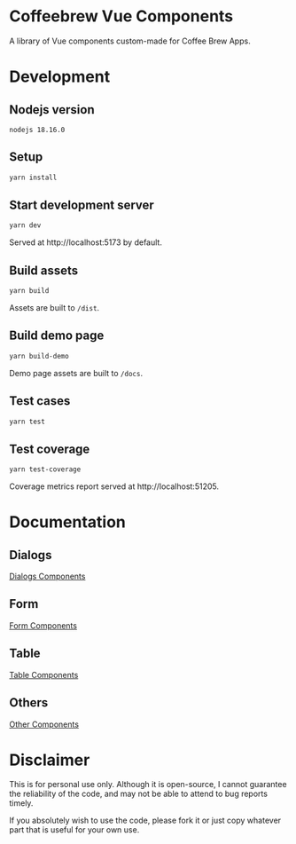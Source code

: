 # Coffeebrew Vue Components

A library of Vue components custom-made for Coffee Brew Apps.

# Development

## Nodejs version

```
nodejs 18.16.0
```

## Setup

```sh
yarn install
```

## Start development server

```sh
yarn dev
```

Served at http://localhost:5173 by default.

## Build assets

```sh
yarn build
```

Assets are built to `/dist`.

## Build demo page

```sh
yarn build-demo
```

Demo page assets are built to `/docs`.

## Test cases

```sh
yarn test
```

## Test coverage

```sh
yarn test-coverage
```

Coverage metrics report served at http://localhost:51205.

# Documentation

## Dialogs

[Dialogs Components](/src/js/dialog/README.md)

## Form

[Form Components](/src/js/form/README.md)

## Table

[Table Components](/src/js/table/README.md)

## Others

[Other Components](/src/js/README.md)

# Disclaimer

This is for personal use only. Although it is open-source, I cannot guarantee the reliability of the code, and may not
be able to attend to bug reports timely.

If you absolutely wish to use the code, please fork it or just copy whatever part that is useful for your own use.
